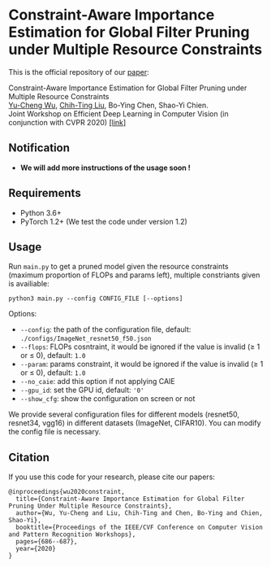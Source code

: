 # Constraint-Aware Importance Estimation for Global Filter Pruning under Multiple Resource Constraints
This is the official repository of our [paper](https://openaccess.thecvf.com/content_CVPRW_2020/papers/w40/Wu_Constraint-Aware_Importance_Estimation_for_Global_Filter_Pruning_Under_Multiple_Resource_CVPRW_2020_paper.pdf):  
  
Constraint-Aware Importance Estimation for Global Filter Pruning under Multiple Resource Constraints  
[Yu-Cheng Wu](https://github.com/ericwu2620), [Chih-Ting Liu](https://github.com/jackie840129), Bo-Ying Chen, Shao-Yi Chien.  
Joint Workshop on Efficient Deep Learning in Computer Vision (in conjunction with CVPR 2020) [[link]](https://workshop-edlcv.github.io/) 

## Notification

- **We will add more instructions of the usage soon !**

## Requirements
- Python 3.6+
- PyTorch 1.2+ (We test the code under version 1.2)

## Usage
Run `main.py` to get a pruned model given the resource constraints (maximum proportion of FLOPs and params left), 
multiple constriants given is availiable:

    python3 main.py --config CONFIG_FILE [--options]
Options:
 - `--config`: the path of the configuration file, default: `./configs/ImageNet_resnet50_f50.json`
 - `--flops`: FLOPs cosntraint, it would be ignored if the value is invalid (≥ 1 or ≤ 0), default: `1.0`
 - `--param`: params constraint, it would be ignored if the value is invalid (≥ 1 or ≤ 0), default: `1.0`
 - `--no_caie`: add this option if not applying CAIE
 - `--gpu_id`: set the GPU id, default: `'0'`
 - `--show_cfg`: show the configuration on screen or not
 
 We provide several configuration files for different models (resnet50, resnet34, vgg16) in different datasets (ImageNet, CIFAR10).
 You can modify the config file is necessary.

## Citation
If you use this code for your research, please cite our papers:
```
@inproceedings{wu2020constraint,
  title={Constraint-Aware Importance Estimation for Global Filter Pruning Under Multiple Resource Constraints},
  author={Wu, Yu-Cheng and Liu, Chih-Ting and Chen, Bo-Ying and Chien, Shao-Yi},
  booktitle={Proceedings of the IEEE/CVF Conference on Computer Vision and Pattern Recognition Workshops},
  pages={686--687},
  year={2020}
}
```
